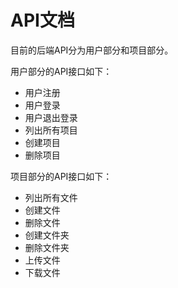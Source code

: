 # API文档

目前的后端API分为用户部分和项目部分。

用户部分的API接口如下：
* 用户注册
* 用户登录
* 用户退出登录
* 列出所有项目
* 创建项目
* 删除项目

项目部分的API接口如下：
* 列出所有文件
* 创建文件
* 删除文件
* 创建文件夹
* 删除文件夹
* 上传文件
* 下载文件